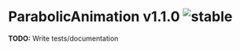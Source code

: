 
# ParabolicAnimation v1.1.0 ![stable](https://img.shields.io/badge/stability-stable-4EBA0F.svg?style=flat)

**TODO:** Write tests/documentation

